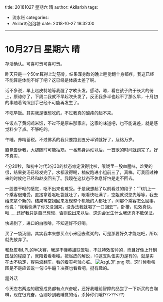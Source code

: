 title: 20181027 星期六 晴
author: Akilarlxh
tags:
  - 流水账
categories:
  - Akilarの泡泡糖
date: 2018-10-27 19:32:00
---
# 10月27日 星期六 晴

存活确认。可喜可贺可喜可贺。

昨天只是一个50m算得上动筋骨，结果浑身酸的晚上睡觉翻个身都疼，我这已经不能算是体能不好了吧？这已经是体质太差了啊。

话不多说，早上赵皮特地等我醒了才吹头发，感动，嗯，看在孩子终于长大的份上，原谅你了，下周二我就不早起吹头发了，反正我多半也起不了那么早，十月初的事随着驾照到手已经不可能再发生了。

不吃早饭。其实我是很想吃的。不过我真的酸疼的起不来。

午饭点了黄焖鸡米饭，不过不是原来那家店，这家的味道吧，也不能说差，就是感觉料少了点。不够吃的。

午睡。养精蓄税。不过佛系的我只要跑到五分半钟就好了，及格万岁。

直觉告诉我，大腿随时可能抽筋。一番热身运动以后，一首歌的时间就跑完了。好不真实。

4分20秒，和初中时代3分30的状态肯定没得比啦，喉咙里一股血腥味，难受的很，结果姜汤已经发完了，水都没得喝，楠皮跑进小组前三了，真棒。可我回过神来的时候他已经和赵皮回去了。我现在这状态不休息好怕是走不回去。

一股要干呕的感觉，呕不出来也难受。于是我想起了以前看过的段子：“飞机上一个乘客很难受，直接拿着呕吐袋就吐了，眼看快吐满了，空姐就说您先等等，我去给您拿个新的。结果等空姐回来发现整个机舱的人都吐了，问那个乘客怎么回事，他说：“我看快满了你又没回来，没办法我就喝了一口回去””，卧槽，见效真快，呕……还好我只是自己想想，否则说出来以后，这边会发生什么我还真不敢保证。

快递到了，进口的白咖啡，不知道好不好喝。

买了一袋汤圆。其实我本来想买点小米回去煮粥的，可是那要好久才能吃吧，所以就先放弃了。

和赵皮看LPL的半决赛，我是不懂英雄联盟啦，不过特效蛮帅的，而且好像上升到国战的程度了，就陪着看看喽。按赵皮的解说，IG这支队伍实力是有的，就是实在太不稳定，容易浪翻车，看的着实考验心脏。
![AzgL3F.png](https://s2.ax1x.com/2019/04/17/AzgL3F.png)
嗯，这时候看氛围是不是应该说一句IG牛逼？决赛也看看吧，挺有趣的。

题外话

今天左右两边的寝室成员都有点兴奋呢，还好我睡前智障的品尝了一下新买的白咖啡，现在很亢奋，否则吵到我睡觉的话，杀掉你们哦(??>??<??）



